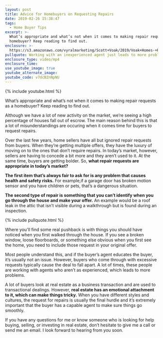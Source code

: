 ```yaml
---
layout: post
title: Advice for Homebuyers on Requesting Repairs
date: 2019-02-26 15:38:47
tags:
  - Home Buyer Tips
excerpt: >-
  What’s appropriate and what’s not when it comes to making repair requests as a
  homebuyer? Keep reading to find out.
enclosure: >-
  https://s3.amazonaws.com/vyralmarketing/Scott+Voak/2019/Voak+Homes-+Request+for+Repairs.mp4
pullquote: Working with an inexperienced agent just leads to more problems.
enclosure_type: video/mp4
enclosure_time:
use_youtube_image: true
youtube_alternate_image:
youtube_code: v7dcBZnNpNU
---
```


{% include youtube.html %}

What’s appropriate and what’s not when it comes to making repair requests as a homebuyer? Keep reading to find out.

Although we have a lot of new activity on the market, we’re seeing a high percentage of houses fall out of escrow. The main reason behind this is that a lot of misunderstandings are occuring when it comes time for buyers to request repairs.

Over the last few years, home sellers have all but ignored repair requests from buyers. When they’re getting multiple offers, they have the luxury of moving on to the ones that don’t require repairs. In today’s market, however, sellers are having to concede a bit more and they aren’t used to it. At the same time, buyers are getting bolder. So, **what repair requests are appropriate in today’s market?**

**The first item that’s always fair to ask for is any problem that causes health and safety risks.** For example,if a garage door has broken motion sensor and you have children or pets, that’s a dangerous situation.&nbsp;

**The second type of repair is something that you can’t identify when you go through the house and make your offer.** An example would be a roof leak in the attic that isn’t visible during a walkthrough but is found during an inspection.

{% include pullquote.html %}

Where you'll find some real pushback is with things you should have noticed when you first walked through the house. If you see a broken window, loose floorboards, or something else obvious when you first see the home, you need to include those request in your original offer.

Most people understand this, and if the buyer’s agent educates the buyer, it’s usually not an issue. However, buyers who come through with excessive requests typically cause the deal to fall apart. A lot of times, these people are working with agents who aren’t as experienced, which leads to more problems.

A lot of buyers look at real estate as a business transaction and are used to transactional dealings. However, **real estate has an emotional attachment to it, which can make things tricky.** When you have different styles and cultures, the request for repairs is usually the final hurdle and it’s extremely important that the buyer has a capable agent to make sure things go smoothly.

If you have any questions for me or know someone who is looking for help buying, selling, or investing in real estate, don’t hesitate to give me a call or send me an email. I look forward to hearing from you soon.